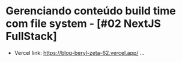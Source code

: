 # Gerenciando conteúdo build time com file system - [#02 NextJS FullStack]

- Vercel link: https://blog-beryl-zeta-62.vercel.app/
...

